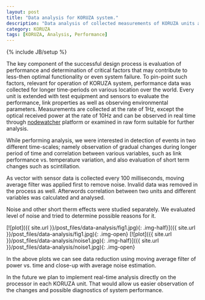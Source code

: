 ```yaml
---
layout: post
title: "Data analysis for KORUZA system."
description: "Data analysis of collected measurements of KORUZA units at various locations."
category: KORUZA
tags: [KORUZA, Analysis, Performance]
---
```

{% include JB/setup %}


The key component of the successful design process is evaluation of performance and determination of critical factors that may contribute to less-then optimal functionality or even system failure. To pin-point such factors, relevant for operation of KORUZA system, performance data was collected for longer time-periods on various location over the world. 
Every unit is extended with test equipment and sensors to evaluate the performance, link properties as well as observing environmental parameters. Measurements are collected at the rate of 1Hz, except the optical received power at the rate of 10Hz and can be observed in real time through [nodewatcher](https://dev.wlan-si.net/wiki/Nodewatcher) platform or examined in raw form suitable for further analysis.  

While performing analysis, we were interested in detection of events in two different time-scales; namely observation of gradual changes during longer period of time and correlation between various variables, such as link performance vs. temperature variation, and also evaluation of short term changes such as scintillation. 

As vector with sensor data is collected every 100 milliseconds, moving average filter was applied first to remove noise. Invalid data was removed in the process as well. Afterwords correlation between two units and different variables was calculated and analysed. 

Noise and other short therm effects were studied separately. We evaluated level of noise and tried to determine possible reasons for it. 

[![plot]({{ site.url }}/post_files/data-analysis/fig1.jpg){: .img-half}]({{ site.url }}/post_files/data-analysis/fig1.jpg){: .img-open}
[![plot]({{ site.url }}/post_files/data-analysis/noise1.jpg){: .img-half}]({{ site.url }}/post_files/data-analysis/noise1.jpg){: .img-open}

In the above plots we can see data reduction using moving average filter of power vs. time and close-up with average noise estimation. 

In the future we plan to implement real-time analysis directly on the processor in each KORUZA unit. That would allow us easier observation of the changes and possible diagnostics of system performance. 